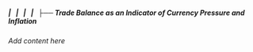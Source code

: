##### |   |   |   |   ├── Trade Balance as an Indicator of Currency Pressure and Inflation

*Add content here*